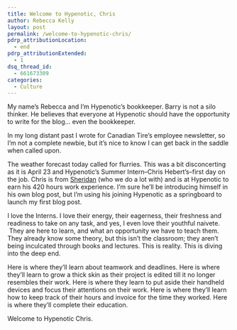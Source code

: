 ```yaml
---
title: Welcome to Hypenotic, Chris
author: Rebecca Kelly
layout: post
permalink: /welcome-to-hypenotic-chris/
pdrp_attributionLocation:
  - end
pdrp_attributionExtended:
  - 1
dsq_thread_id:
  - 661673309
categories:
  - Culture
---
```

My name’s Rebecca and I’m Hypenotic’s bookkeeper. Barry is not a silo thinker. He believes that everyone at Hypenotic should have the opportunity to write for the blog… even the bookkeeper.

In my long distant past I wrote for Canadian Tire’s employee newsletter, so I&#8217;m not a complete newbie, but it’s nice to know I can get back in the saddle when called upon.

The weather forecast today called for flurries. This was a bit disconcerting as it is April 23 and Hypenotic’s Summer Intern–Chris Hebert’s–first day on the job. Chris is from [Sheridan][1] (who we do a lot with) and is at Hypenotic to earn his 420 hours work experience. I’m sure he’ll be introducing himself in his own blog post, but I’m using his joining Hypenotic as a springboard to launch my first blog post.

I love the Interns. I love their energy, their eagerness, their freshness and readiness to take on any task, and yes, I even love their youthful naivete.  They are here to learn, and what an opportunity we have to teach them. They already know some theory, but this isn’t the classroom; they aren’t being inculcated through books and lectures. This is reality. This is diving into the deep end.

Here is where they’ll learn about teamwork and deadlines. Here is where they’ll learn to grow a thick skin as their project is edited till it no longer resembles their work. Here is where they learn to put aside their handheld devices and focus their attentions on their work. Here is where they’ll learn how to keep track of their hours and invoice for the time they worked. Here is where they’ll complete their education.

Welcome to Hypenotic Chris.

 [1]: http://www.sheridancollege.ca/programs%20and%20courses/full-time%20programs/programs%20a-z%20index/bachelor%20of%20applied%20arts%20-%20illustration.aspx "Sheridan College Bachelor of Applied Arts (Illustration)"
